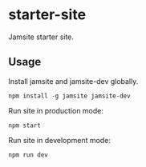 # starter-site

Jamsite starter site.

## Usage

Install jamsite and jamsite-dev globally.

`npm install -g jamsite jamsite-dev`

Run site in production mode:

`npm start`

Run site in development mode: 

`npm run dev`
